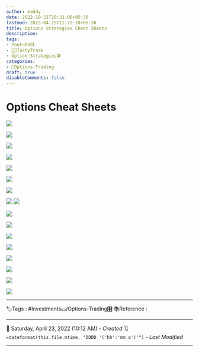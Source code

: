 ```yaml
---
author: maddy
date: 2022-10-31T20:31:00+05:30
lastmod: 2023-04-15T11:22:18+05:30
title: Options Strategies Cheat Sheets
description: 
tags:
- Youtube📺
- 🧔🍒TastyTrade 
- Option-Strategies🛠️ 
categories: 
- 🤹Options-Trading
draft: true
disableComments: false
---
```

# Options Cheat Sheets

![](https://i.imgur.com/ZNTg9Pw.jpg)


![](https://i.imgur.com/TPhJoxP.jpg)


![](https://i.imgur.com/kRvWsUS.jpg)

![](https://i.imgur.com/RAPERqZ.jpg)

![](https://i.imgur.com/kcEoB9j.jpg)

![](https://i.imgur.com/ffit2qU.jpg)

![](https://i.imgur.com/51oyDNp.jpg)

[![](https://i.imgur.com/DJtvPXa.jpg)](https://i.imgur.com/DJtvPXa.jpg)
![](https://i.imgur.com/AwhDHnr.jpg)

![](https://i.imgur.com/gI473ir.jpg)

![](https://i.imgur.com/H73DEhs.jpg)

![](https://i.imgur.com/WdCDJye.jpg)

![](https://i.imgur.com/uVaq0fX.jpg)

![](https://i.imgur.com/bkHynbJ.jpg)

![](https://i.imgur.com/uPxlEkQ.jpg)

![](https://i.imgur.com/q7SAbIj.jpg)

![](https://i.imgur.com/3mP7aFmm.jpg)

---
🏷️Tags :  #Investments💷/Options-Trading🎛️ 
📚Reference :

---
📅   Saturday, April 23, 2022  (10:12 AM) - *Created*
🗓️ `=dateformat(this.file.mtime, "DDDD '('hh':'mm a')'")` - *Last Modified* 

---